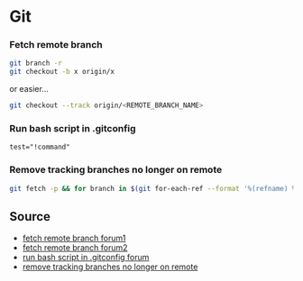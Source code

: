 # Git

### Fetch remote branch

```sh
git branch -r
git checkout -b x origin/x
```

or easier...
```sh
git checkout --track origin/<REMOTE_BRANCH_NAME>
```

### Run bash script in .gitconfig

```
test="!command"
```

### Remove tracking branches no longer on remote

```sh
git fetch -p && for branch in $(git for-each-ref --format '%(refname) %(upstream:track)' refs/heads | awk '$2 == "[gone]" {sub("refs/heads/", "", $1); print $1}'); do git branch -D $branch; done
```

## Source

- [fetch remote branch forum1](https://stackoverflow.com/a/10313379/18004491)
- [fetch remote branch forum2](https://stackoverflow.com/a/60210807/18004491)
- [run bash script in .gitconfig forum](https://stackoverflow.com/a/14994923/18004491)
- [remove tracking branches no longer on remote](https://stackoverflow.com/a/33548037/18004491)


